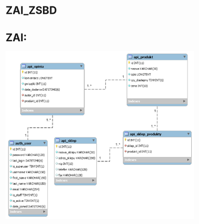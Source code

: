 # ZAI_ZSBD


# ZAI:
![alt text](https://github.com/michalsz1/ZAI_ZSBD_136290/blob/main/ZAI/136290_cw2/cw2_model_api_produkty_opinie2.png?raw=true)